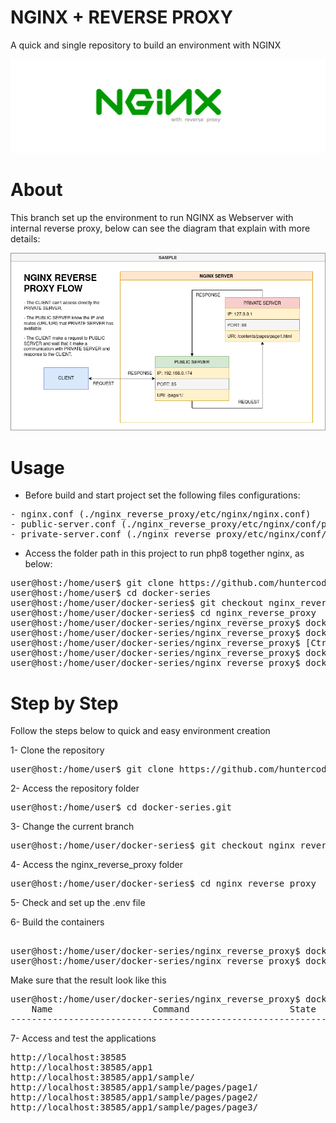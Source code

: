 # NGINX + REVERSE PROXY
A quick and single repository to build an environment with NGINX

![banner.png](nginx_reverse_proxy/files/media/banner.png)

# About

This branch set up the environment to run NGINX as Webserver with internal reverse proxy, below can see the diagram that 
explain with more details:

![img.png](nginx_reverse_proxy/files/media/NGINX-REVERSE-PROXY-SAMPLE.png)


# Usage

- Before build and start project set the following files configurations:

<pre>
- nginx.conf (./nginx_reverse_proxy/etc/nginx/nginx.conf)
- public-server.conf (./nginx_reverse_proxy/etc/nginx/conf/public-server.conf)
- private-server.conf (./nginx_reverse_proxy/etc/nginx/conf/private-server.conf)
</pre>

- Access the folder path in this project to run php8 together nginx, as below:

<pre>
user@host:/home/user$ git clone https://github.com/huntercodexs/docker-series.git .
user@host:/home/user$ cd docker-series
user@host:/home/user/docker-series$ git checkout nginx_reverse_proxy
user@host:/home/user/docker-series$ cd nginx_reverse_proxy
user@host:/home/user/docker-series/nginx_reverse_proxy$ docker network create nginx_reverse_proxy_open_network
user@host:/home/user/docker-series/nginx_reverse_proxy$ docker-compose up --build (in first time)
user@host:/home/user/docker-series/nginx_reverse_proxy$ [Ctrl+C]
user@host:/home/user/docker-series/nginx_reverse_proxy$ docker-compose start (in the next times)
user@host:/home/user/docker-series/nginx_reverse_proxy$ docker-compose ps (check the containers status)
</pre>

# Step by Step

Follow the steps below to quick and easy environment creation

1- Clone the repository
<pre>
user@host:/home/user$ git clone https://github.com/huntercodexs/docker-series.git .
</pre>

2- Access the repository folder
<pre>
user@host:/home/user$ cd docker-series.git
</pre>

3- Change the current branch
<pre>
user@host:/home/user/docker-series$ git checkout nginx_reverse_proxy
</pre>

4- Access the nginx_reverse_proxy folder
<pre>
user@host:/home/user/docker-series$ cd nginx_reverse_proxy
</pre>

5- Check and set up the .env file

6- Build the containers

<pre>    
user@host:/home/user/docker-series/nginx_reverse_proxy$ docker network create nginx_reverse_proxy_open_network
user@host:/home/user/docker-series/nginx_reverse_proxy$ docker-compose up --build
</pre>

Make sure that the result look like this
<pre>
user@host:/home/user/docker-series/nginx_reverse_proxy$ docker-compose ps
    Name                   Command                   State                                                                                                             Ports                                                                                                      
----------------------------------------------------------------------------------------------------------------------------------------------------------------------------------------------------------------------------------------------------------------------------------
</pre>

7- Access and test the applications
<pre>
http://localhost:38585
http://localhost:38585/app1
http://localhost:38585/app1/sample/
http://localhost:38585/app1/sample/pages/page1/
http://localhost:38585/app1/sample/pages/page2/
http://localhost:38585/app1/sample/pages/page3/
</pre>

